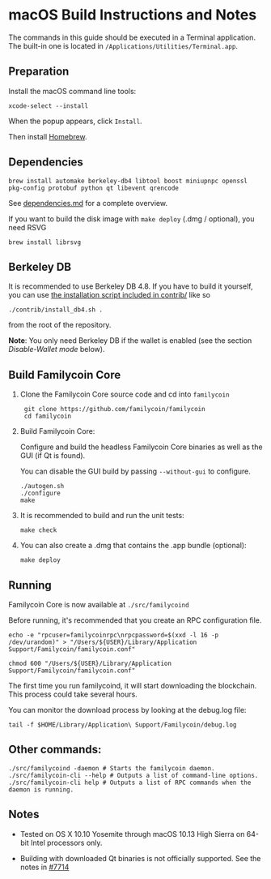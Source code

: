macOS Build Instructions and Notes
====================================
The commands in this guide should be executed in a Terminal application.
The built-in one is located in `/Applications/Utilities/Terminal.app`.

Preparation
-----------
Install the macOS command line tools:

`xcode-select --install`

When the popup appears, click `Install`.

Then install [Homebrew](https://brew.sh).

Dependencies
----------------------

    brew install automake berkeley-db4 libtool boost miniupnpc openssl pkg-config protobuf python qt libevent qrencode

See [dependencies.md](dependencies.md) for a complete overview.

If you want to build the disk image with `make deploy` (.dmg / optional), you need RSVG

    brew install librsvg

Berkeley DB
-----------
It is recommended to use Berkeley DB 4.8. If you have to build it yourself,
you can use [the installation script included in contrib/](/contrib/install_db4.sh)
like so

```shell
./contrib/install_db4.sh .
```

from the root of the repository.

**Note**: You only need Berkeley DB if the wallet is enabled (see the section *Disable-Wallet mode* below).

Build Familycoin Core
------------------------

1. Clone the Familycoin Core source code and cd into `familycoin`

        git clone https://github.com/familycoin/familycoin
        cd familycoin

2.  Build Familycoin Core:

    Configure and build the headless Familycoin Core binaries as well as the GUI (if Qt is found).

    You can disable the GUI build by passing `--without-gui` to configure.

        ./autogen.sh
        ./configure
        make

3.  It is recommended to build and run the unit tests:

        make check

4.  You can also create a .dmg that contains the .app bundle (optional):

        make deploy

Running
-------

Familycoin Core is now available at `./src/familycoind`

Before running, it's recommended that you create an RPC configuration file.

    echo -e "rpcuser=familycoinrpc\nrpcpassword=$(xxd -l 16 -p /dev/urandom)" > "/Users/${USER}/Library/Application Support/Familycoin/familycoin.conf"

    chmod 600 "/Users/${USER}/Library/Application Support/Familycoin/familycoin.conf"

The first time you run familycoind, it will start downloading the blockchain. This process could take several hours.

You can monitor the download process by looking at the debug.log file:

    tail -f $HOME/Library/Application\ Support/Familycoin/debug.log

Other commands:
-------

    ./src/familycoind -daemon # Starts the familycoin daemon.
    ./src/familycoin-cli --help # Outputs a list of command-line options.
    ./src/familycoin-cli help # Outputs a list of RPC commands when the daemon is running.

Notes
-----

* Tested on OS X 10.10 Yosemite through macOS 10.13 High Sierra on 64-bit Intel processors only.

* Building with downloaded Qt binaries is not officially supported. See the notes in [#7714](https://github.com/familycoin/familycoin/issues/7714)
